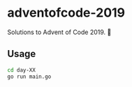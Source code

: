 # adventofcode-2019

Solutions to Advent of Code 2019. 🎅

## Usage

```sh
cd day-XX
go run main.go
```

